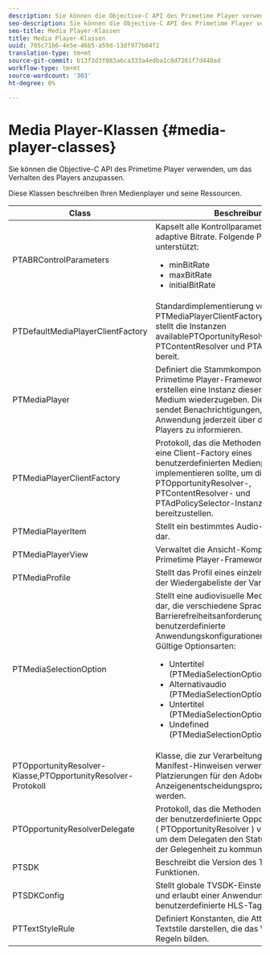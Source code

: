 ```yaml
---
description: Sie können die Objective-C API des Primetime Player verwenden, um das Verhalten des Players anzupassen.
seo-description: Sie können die Objective-C API des Primetime Player verwenden, um das Verhalten des Players anzupassen.
seo-title: Media Player-Klassen
title: Media Player-Klassen
uuid: 705c71b6-4e5e-46b5-a59d-13df977b04f2
translation-type: tm+mt
source-git-commit: b13f2d3f083a6ca333a4edba1c8d7261f7d448ad
workflow-type: tm+mt
source-wordcount: '303'
ht-degree: 0%

---
```



# Media Player-Klassen {#media-player-classes}

Sie können die Objective-C API des Primetime Player verwenden, um das Verhalten des Players anzupassen.

Diese Klassen beschreiben Ihren Medienplayer und seine Ressourcen.

| Class | Beschreibung |
|---|---|
| PTABRControlParameters | Kapselt alle Kontrollparameter für die adaptive Bitrate. Folgende Parameter werden unterstützt:<ul><li>minBitRate</li><li>maxBitRate</li><li>initialBitRate</li></ul> |
| PTDefaultMediaPlayerClientFactory | Standardimplementierung von PTMediaPlayerClientFactoryin im TVSDK. Es stellt die Instanzen availablePTOportunityResolver, PTContentResolver und PTAdPolicySelector bereit. |
| PTMediaPlayer | Definiert die Stammkomponente für das Primetime Player-Framework.Anwendungen erstellen eine Instanz dieser Klasse, um ein Medium wiederzugeben. Diese Komponente sendet Benachrichtigungen, um Ihre Anwendung jederzeit über den Status des Players zu informieren. |
| PTMediaPlayerClientFactory | Protokoll, das die Methoden beschreibt, die eine Client-Factory eines benutzerdefinierten Medienplayers implementieren sollte, um die verfügbaren PTOpportunityResolver-, PTContentResolver- und PTAdPolicySelector-Instanzen bereitzustellen. |
| PTMediaPlayerItem | Stellt ein bestimmtes Audio-Video-Medium dar. |
| PTMediaPlayerView | Verwaltet die Ansicht-Komponente des Primetime Player-Frameworks. |
| PTMediaProfile | Stellt das Profil eines einzelnen Streams in der Wiedergabeliste der Variante dar. |
| PTMediaSelectionOption | Stellt eine audiovisuelle Medienressource dar, die verschiedene Spracheinstellungen, Barrierefreiheitsanforderungen oder benutzerdefinierte Anwendungskonfigurationen unterstützt. Gültige Optionsarten:<ul><li>Untertitel (PTMediaSelectionOptionTypeSubtitle)</li><li>Alternativaudio (PTMediaSelectionOptionTypeAudio)</li><li>Untertitel (PTMediaSelectionOptionTypeCC)</li><li>Undefined (PTMediaSelectionOptionTypeUndefined)</li></ul> |
| PTOpportunityResolver-Klasse,PTOpportunityResolver-Protokoll | Klasse, die zur Verarbeitung von In-Manifest-Hinweisen verwendet wird, die als Platzierungen für den Adobe Primetime-Anzeigenentscheidungsprozess verwendet werden. |
| PTOpportunityResolverDelegate | Protokoll, das die Methoden beschreibt, die der benutzerdefinierte Opportunity-Resolver ( PTOpportunityResolver ) verwenden sollte, um dem Delegaten den Status der Auflösung der Gelegenheit zu kommunizieren. |
| PTSDK | Beschreibt die Version des TVSDK und seine Funktionen. |
| PTSDKConfig | Stellt globale TVSDK-Einstellungen bereit und erlaubt einer Anwendung, benutzerdefinierte HLS-Tags zu abonnieren. |
| PTTextStyleRule | Definiert Konstanten, die Attributschlüssel für Textstile darstellen, die das Wörterbuch der Regeln bilden. |
